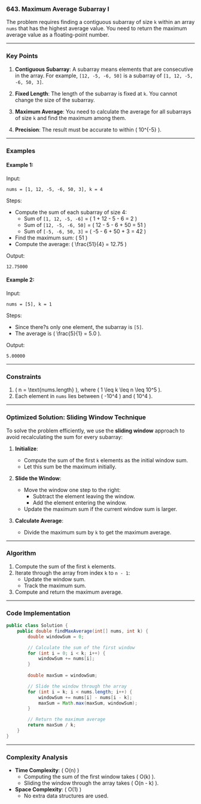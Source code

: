 ### 643. Maximum Average Subarray I

The problem requires finding a contiguous subarray of size `k` within an array `nums` that has the highest average
value. You need to return the maximum average value as a floating-point number.

---

### **Key Points**

1. **Contiguous Subarray**: A subarray means elements that are consecutive in the array. For example, `[12, -5, -6, 50]`
   is a subarray of `[1, 12, -5, -6, 50, 3]`.

2. **Fixed Length**: The length of the subarray is fixed at `k`. You cannot change the size of the subarray.

3. **Maximum Average**: You need to calculate the average for all subarrays of size `k` and find the maximum among them.

4. **Precision**: The result must be accurate to within \( 10^{-5} \).

---

### **Examples**

#### Example 1:

Input:

```plaintext
nums = [1, 12, -5, -6, 50, 3], k = 4
```

Steps:

- Compute the sum of each subarray of size 4:
    - Sum of `[1, 12, -5, -6]` = \( 1 + 12 - 5 - 6 = 2 \)
    - Sum of `[12, -5, -6, 50]` = \( 12 - 5 - 6 + 50 = 51 \)
    - Sum of `[-5, -6, 50, 3]` = \( -5 - 6 + 50 + 3 = 42 \)
- Find the maximum sum: \( 51 \)
- Compute the average: \( \frac{51}{4} = 12.75 \)

Output:

```plaintext
12.75000
```

#### Example 2:

Input:

```plaintext
nums = [5], k = 1
```

Steps:

- Since there?s only one element, the subarray is `[5]`.
- The average is \( \frac{5}{1} = 5.0 \).

Output:

```plaintext
5.00000
```

---

### **Constraints**

1. \( n = \text{nums.length} \), where \( 1 \leq k \leq n \leq 10^5 \).
2. Each element in `nums` lies between \( -10^4 \) and \( 10^4 \).

---

### **Optimized Solution: Sliding Window Technique**

To solve the problem efficiently, we use the **sliding window** approach to avoid recalculating the sum for every
subarray:

1. **Initialize**:
    - Compute the sum of the first `k` elements as the initial window sum.
    - Let this sum be the maximum initially.

2. **Slide the Window**:
    - Move the window one step to the right:
        - Subtract the element leaving the window.
        - Add the element entering the window.
    - Update the maximum sum if the current window sum is larger.

3. **Calculate Average**:
    - Divide the maximum sum by `k` to get the maximum average.

---

### **Algorithm**

1. Compute the sum of the first `k` elements.
2. Iterate through the array from index `k` to `n - 1`:
    - Update the window sum.
    - Track the maximum sum.
3. Compute and return the maximum average.

---

### **Code Implementation**

```java
public class Solution {
    public double findMaxAverage(int[] nums, int k) {
        double windowSum = 0;

        // Calculate the sum of the first window
        for (int i = 0; i < k; i++) {
            windowSum += nums[i];
        }
        
        double maxSum = windowSum;

        // Slide the window through the array
        for (int i = k; i < nums.length; i++) {
            windowSum += nums[i] - nums[i - k];
            maxSum = Math.max(maxSum, windowSum);
        }

        // Return the maximum average
        return maxSum / k;
    }
}
```

---

### **Complexity Analysis**

- **Time Complexity**: \( O(n) \)
    - Computing the sum of the first window takes \( O(k) \).
    - Sliding the window through the array takes \( O(n - k) \).
- **Space Complexity**: \( O(1) \)
    - No extra data structures are used.